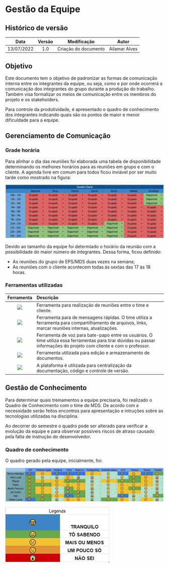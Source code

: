 # Gestão da Equipe 

## Histórico de versão
| Data | Versão | Modificação | Autor |
| :--: | :----: | :---------: | :---: |
| 13/07/2022 | 1.0 | Criação do documento | Ailamar Alves |

## Objetivo

Este documento tem o objetivo de padronizar as formas de comunicação interna entre os integrantes da equipe, ou seja, como e por onde ocorrerá a comunicação dos integrantes do grupo durante a produção do trabalho. Também visa formalizar os meios de comunicação entre os membros do projeto e os stakeholders.

Para controle da produtividade, é apresentado o quadro de conhecimento dos integrantes indicando quais são os pontos de maior e menor dificuldade para a equipe.


## Gerenciamento de Comunicação

### Grade horária

Para alinhar o dia das reuniões foi elaborada uma tabela de disponibilidade determinando os melhores horários para as reuniões em grupo e com o cliente. A agenda livre em comum para todos ficou inviável por ser muito tarde como mostrado na figura: 

![Geral](../assets/images/disponibilidade.JPG)

Devido ao tamanho da equipe foi determiado o horário da reunião com a possibilidade do maior número de integrantes. Dessa forma, ficou definido:
- As reuniões do grupo de EPS/MDS duas vezes na semana;
- As reuniões com o cliente acontecem todas às sextas das 17 às 18 horas.


### Ferramentas utilizadas

|     Ferramenta       |                          Descrição                           |
| :------------------: | :----------------------------------------------------------- |
| <img src="https://upload.wikimedia.org/wikipedia/commons/thumb/c/c9/Microsoft_Office_Teams_%282018%E2%80%93present%29.svg/1200px-Microsoft_Office_Teams_%282018%E2%80%93present%29.svg.png" width=100px> | Ferramenta para realização de reuniões entre o time e cliente. |
| <img src="https://imagepng.org/wp-content/uploads/2017/11/telegram-icone-icon-2.png" width=100px> | Ferramenta para de mensagens rápidas. O time utiliza a ferramenta para compartilhamento de arquivos, links, marcar reuniões internas, atualizações.|
| <img src="https://logodownload.org/wp-content/uploads/2017/11/discord-logo-4-1.png" width="100px"> | Ferramenta de voz para bate-papo entre os usuários. O time utiliza essa ferramentas para tirar dúvidas ou passar informações do projeto com cliente e com o professor. |
| <img src="https://upload.wikimedia.org/wikipedia/commons/d/da/Google_Drive_logo.png" width=100px> | Ferramenta utilizada para edição e armazenamento de documentos. |
| <img src="https://pbs.twimg.com/profile_images/1414990564408262661/r6YemvF9_400x400.jpg" width=100px> | A plataforma é utilizada para centralização da documentação, código e controle de versão. |

## Gestão de Conhecimento

Para determinar quais treinamentos a equipe precisaria, foi realizado o Quadro de Conhecimento com o time de MDS. De acordo com a necessidade serão feitos encontros para apresentação e intruções sobre as tecnologias utilizadas na disciplina. 

Ao decorrer do semestre o quadro pode ser alterado para verificar a evolução da equipe e para observar possíveis riscos de atraso causado pela falta de instrução do desenvolvedor.

### Quadro de conhecimento

O quadro gerado pela equipe, inicialmente, foi:

![Geral](../assets/images/conhecimento.JPG)

![Geral](../assets/images/conhecimento-leg.JPG)
